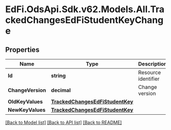 # EdFi.OdsApi.Sdk.v62.Models.All.TrackedChangesEdFiStudentKeyChange

## Properties

Name | Type | Description | Notes
------------ | ------------- | ------------- | -------------
**Id** | **string** | Resource identifier | [optional] 
**ChangeVersion** | **decimal** | Change version | [optional] 
**OldKeyValues** | [**TrackedChangesEdFiStudentKey**](TrackedChangesEdFiStudentKey.md) |  | [optional] 
**NewKeyValues** | [**TrackedChangesEdFiStudentKey**](TrackedChangesEdFiStudentKey.md) |  | [optional] 

[[Back to Model list]](../../README.md#documentation-for-models) [[Back to API list]](../../README.md#documentation-for-api-endpoints) [[Back to README]](../../README.md)

